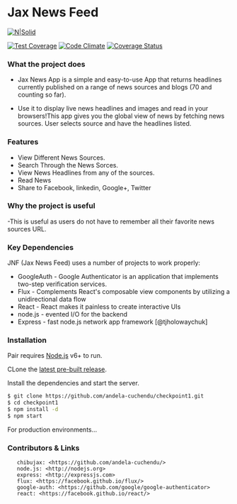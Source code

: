 # Jax News Feed

[![N|Solid](https://cdn.movemeback.com/companies/b61896af09dc4797._small.png?cbust=ChangeMeIfWantToResetImageCaching)](https://andela.com)


[![Test Coverage](https://codeclimate.com/github/andela-cuchendu/checkpoint1/badges/coverage.svg)](https://codeclimate.com/github/andela-cuchendu/checkpoint1/coverage)
[![Code Climate](https://codeclimate.com/github/andela-cuchendu/checkpoint1/badges/gpa.svg)](https://codeclimate.com/github/codeclimate/codeclimate)
[![Coverage Status](https://coveralls.io/repos/github/andela-cuchendu/checkpoint1/badge.svg?branch=develop)](https://coveralls.io/github/andela-cuchendu/checkpoint1?branch=develop)


### What the project does
  - Jax News App is a simple and easy-to-use App that returns headlines currently published on a range of news sources and blogs (70 and counting so far).

 - Use it to display live news headlines and images and read in your browsers!This app gives you the global view of news by fetching news sources. User selects source and have the headlines listed.

### Features
  - View Different News Sources.
  - Search Through the News Sorces. 
  - View News Headlines from any of the sources.
  - Read News
  - Share to Facebook, linkedin, Google+, Twitter

### Why the project is useful
  -This is useful as users do not have to remember all their favorite news sources URL.

### Key Dependencies

JNF (Jax News Feed)  uses a number of projects to work properly:
* GoogleAuth - Google Authenticator is an application that implements two-step verification services.
* Flux - Complements React's composable view components by utilizing a unidirectional data flow
* React - React makes it painless to create interactive UIs
* node.js - evented I/O for the backend
* Express - fast node.js network app framework [@tjholowaychuk]

### Installation

Pair requires [Node.js](https://nodejs.org/) v6+ to run.

CLone the [latest pre-built release](https://github.com/joemccann/dillinger/releases).

Install the dependencies and start the server.

```sh
$ git clone https://github.com/andela-cuchendu/checkpoint1.git
$ cd checkpoint1
$ npm install -d
$ npm start
```

For production environments...



### Contributors & Links
```
   chibujax: <https://github.com/andela-cuchendu/>
   node.js: <http://nodejs.org>
   express: <http://expressjs.com>
   flux: <https://facebook.github.io/flux/>
   google-auth: <https://github.com/google/google-authenticator>
   react: <https://facebook.github.io/react/>
```
